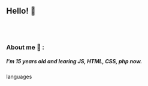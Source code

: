 ## Hello! 👋
<div align="center>
<img hight="400" width="500" alt="GIF" align="right" src="hello.gif">
</div>
<br/>
<br/>

### About me 💬 :
##### I'm 15 years old and learing JS, HTML, CSS, php now.

languages 



